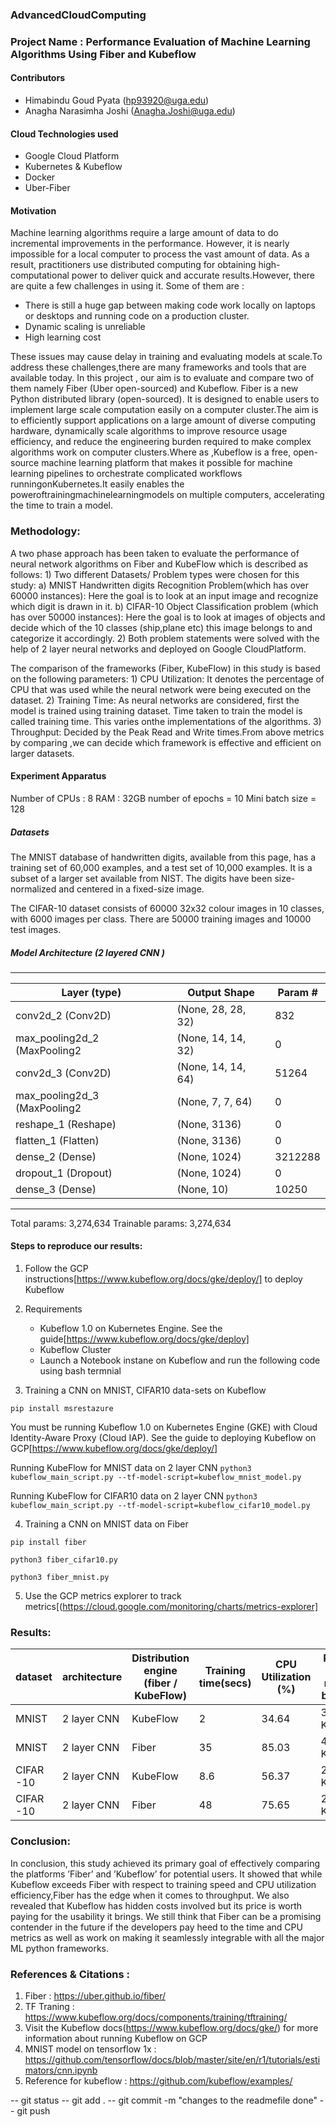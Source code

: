 ### AdvancedCloudComputing 

### Project Name : Performance Evaluation of Machine Learning Algorithms Using Fiber and Kubeflow

#### Contributors
* Himabindu Goud Pyata (hp93920@uga.edu)
* Anagha Narasimha Joshi (Anagha.Joshi@uga.edu)

#### Cloud Technologies used
* Google Cloud Platform
* Kubernetes & Kubeflow
* Docker
* Uber-Fiber

#### Motivation 
M​achine learning algorithms require a large amount of data to do incremental improvements in the performance. However, it is nearly impossible for a local computer to process the vast amount of data. As a result, practitioners use distributed computing for obtaining high-computational power to deliver quick and accurate results.However, there are quite a few challenges in using it. Some of them are :

* There is still a huge gap between making code work locally on laptops or desktops and running code on a production cluster.
* Dynamic scaling is unreliable
* High learning cost

These issues may cause delay in training and evaluating models at scale.To address these challenges,there are many frameworks and tools that are available today. In this project , our aim is to evaluate and compare two of them namely Fiber (Uber open-sourced) and Kubeflow.
Fiber is a new Python distributed library (open-sourced). It is designed to enable users to implement large scale computation easily on a computer cluster.The aim is to efficiently support applications on a large amount of diverse computing hardware, dynamically scale algorithms to improve resource usage efficiency, and reduce the engineering burden required to make complex algorithms work on computer clusters.Where as ,​Kubeflow is a free, open-source machine learning platform that makes it possible for machine learning pipelines to orchestrate complicated workflows runningonKubernetes.It easily enables the poweroftrainingmachinelearningmodels on multiple computers, accelerating the time to train a model.

### Methodology:
 
 A two phase approach has been taken to evaluate the performance of neural network algorithms on Fiber and KubeFlow which is described as follows:
    1) Two  different  Datasets/  Problem  types  were chosen for this study:
        a)  MNIST  Handwritten  digits  Recognition Problem(which  has  over  60000  instances):  Here  the  goal is  to    look  at  an  input  image  and  recognize  which digit is drawn in it.
        b)  CIFAR-10  Object  Classification  problem  (which has over 50000 instances): Here the goal is to look at  images  of  objects  and  decide  which  of  the  10 classes  (ship,plane  etc)  this  image  belongs  to  and categorize it accordingly.
    2)  Both  problem  statements  were  solved  with  the  help  of 2 layer neural networks and deployed on Google   CloudPlatform.

The  comparison  of  the  frameworks  (Fiber,  KubeFlow)  in this study is based on the following parameters:
    1)  CPU Utilization: It denotes the percentage of CPU that was used while the neural network were being executed on the dataset.
    2)  Training Time: As neural networks are considered, first the  model  is  trained  using  training  dataset.  Time  taken to train the model is called training time. This varies onthe implementations of the algorithms.
    3)  Throughput: Decided by the Peak Read and Write times.From  above  metrics  by  comparing  ,we  can  decide  which framework is effective and efficient on larger datasets.

#### Experiment Apparatus

Number of CPUs : 8
RAM : 32GB
number of epochs = 10
Mini batch size = 128 

##### Datasets 

The MNIST database of handwritten digits, available from this page, has a training set of 60,000 examples, and a test set of 10,000 examples. It is a subset of a larger set available from NIST. The digits have been size-normalized and centered in a fixed-size image.

The CIFAR-10 dataset consists of 60000 32x32 colour images in 10 classes, with 6000 images per class. There are 50000 training images and 10000 test images.


##### Model Architecture (2 layered CNN )
-------------------------------------------------------------------
Layer (type)         |        Output Shape       |       Param #   |
|--------------------|---------------------------|-----------------|
conv2d_2 (Conv2D)      |      (None, 28, 28, 32)   |     832       |
max_pooling2d_2 (MaxPooling2 |(None, 14, 14, 32)   |     0    |     
conv2d_3 (Conv2D)         |   (None, 14, 14, 64)    |    51264   |  
max_pooling2d_3 (MaxPooling2 |(None, 7, 7, 64)    |      0    |     
reshape_1 (Reshape)      |   (None, 3136)        |      0      |   
flatten_1 (Flatten)       |   (None, 3136)      |        0        | 
dense_2 (Dense)       |       (None, 1024)        |      3212288   |
dropout_1 (Dropout)     |     (None, 1024)       |       0         |
dense_3 (Dense)         |     (None, 10)           |     10250     |
-------------------------------------------------------------------

Total params: 3,274,634
Trainable params: 3,274,634

#### Steps to reproduce our results:

1. Follow the GCP instructions[https://www.kubeflow.org/docs/gke/deploy/] to deploy Kubeflow 

2. Requirements

    * Kubeflow 1.0 on Kubernetes Engine. See the guide[https://www.kubeflow.org/docs/gke/deploy]
    * Kubeflow Cluster 
    * Launch a Notebook instane on Kubeflow and run the following code using bash termnial

3. Training a CNN on MNIST, CIFAR10 data-sets on Kubeflow 

`pip install msrestazure` 

You must be running Kubeflow 1.0 on Kubernetes Engine (GKE) with Cloud Identity-Aware Proxy (Cloud IAP). See the guide to deploying Kubeflow on GCP[https://www.kubeflow.org/docs/gke/deploy/]

Running KubeFlow for MNIST data on 2 layer CNN
`python3 kubeflow_main_script.py --tf-model-script=kubeflow_mnist_model.py` 

Running KubeFlow for CIFAR10 data on 2 layer CNN
`python3 kubeflow_main_script.py --tf-model-script=kubeflow_cifar10_model.py` 

4. Training a CNN on MNIST data on Fiber 

`pip install fiber` 

`python3 fiber_cifar10.py`

`python3 fiber_mnist.py`

5. Use the GCP metrics explorer to track metrics[(https://cloud.google.com/monitoring/charts/metrics-explorer]

### Results:

|   dataset|  architecture |  Distribution engine (fiber / KubeFlow) | Training time(secs)  | CPU Utilization (%)   |  Peak disk read bytes  |  Peak disk write bytes  |
|---|---|---|---|---|---|---|
|  MNIST    | 2 layer CNN  | KubeFlow  |  2  | 34.64 | 358 KiB  | 64.662 MiB  |
|  MNIST    | 2 layer CNN  |   Fiber   |  35 | 85.03 | 488 KiB  | 1.262  MiB  |
| CIFAR -10 | 2 layer CNN  | KubeFlow  | 8.6 | 56.37 | 2.00 KiB | 4.186  MiB  |
| CIFAR -10 | 2 layer CNN  |   Fiber   |  48 | 75.65 | 28.00 KiB| 38.94  MiB  |


### Conclusion:

In  conclusion,  this  study  achieved  its  primary  goal  of effectively comparing the platforms ’Fiber’ and ’Kubeflow’ for potential users. It showed that while Kubeflow exceeds Fiber with respect to training speed and CPU utilization efficiency,Fiber  has  the  edge  when  it  comes  to  throughput.  We  also revealed that Kubeflow has hidden costs involved but its price is  worth  paying  for  the  usability  it  brings.  We  still  think that  Fiber  can  be  a  promising  contender  in  the  future  if  the developers pay heed to the time and CPU metrics as well as work  on  making  it  seamlessly  integrable  with  all  the  major ML python frameworks.


### References & Citations :
1. Fiber : ​https://uber.github.io/fiber/
2. TF Traning : https://www.kubeflow.org/docs/components/training/tftraining/
3. Visit the Kubeflow docs(https://www.kubeflow.org/docs/gke/) for more information about running Kubeflow on GCP
4. MNIST model on tensorflow 1x : https://github.com/tensorflow/docs/blob/master/site/en/r1/tutorials/estimators/cnn.ipynb
5. Reference for kubeflow : https://github.com/kubeflow/examples/ 

-- git status 
-- git add .
-- git commit -m "changes to the readmefile done"
-- git push 